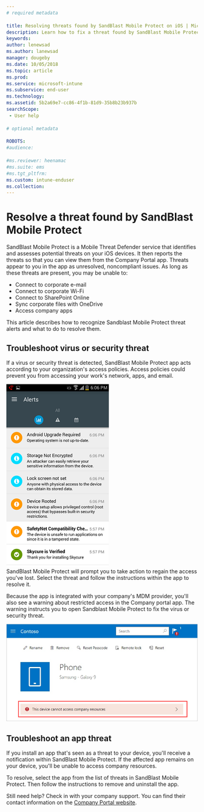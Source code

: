 ```yaml
---
# required metadata

title: Resolving threats found by SandBlast Mobile Protect on iOS | Microsoft Docs
description: Learn how to fix a threat found by SandBlast Mobile Protect for iOS.
keywords:
author: lenewsad
ms.author: lanewsad
manager: dougeby
ms.date: 10/05/2018
ms.topic: article
ms.prod:
ms.service: microsoft-intune
ms.subservice: end-user
ms.technology:
ms.assetid: 5b2a69e7-cc86-4f1b-81d9-35b8b23b937b
searchScope:
 - User help

# optional metadata

ROBOTS:  
#audience:

#ms.reviewer: heenamac
#ms.suite: ems
#ms.tgt_pltfrm:
ms.custom: intune-enduser
ms.collection: 
---
```


# Resolve a threat found by SandBlast Mobile Protect

SandBlast Mobile Protect is a Mobile Threat Defender service that identifies and assesses potential threats on your iOS devices. It then reports the threats so that you can view them from the Company Portal app. Threats appear to you in the app as unresolved, noncompliant issues. As long as these threats are present, you may be unable to:   

* Connect to corporate e-mail
* Connect to corporate Wi-Fi
* Connect to SharePoint Online
* Sync corporate files with OneDrive
* Access company apps

This article describes how to recognize Sandblast Mobile Protect threat alerts and what to do to resolve them.  

## Troubleshoot virus or security threat  
If a virus or security threat is detected, SandBlast Mobile Protect app acts according to your organization's access policies. Access policies could prevent you from accessing your work's network, apps, and email.  

![Example screenshot of a SEP Mobile app alert message.](./media/skycure-list-of-potential-issues-android.png)  
SandBlast Mobile Protect will prompt you to take action to regain the access you've lost. Select the threat and follow the instructions within the app to resolve it.

Because the app is integrated with your company's MDM provider, you'll also see a warning about restricted access in the Company portal app. The warning instructs you to open Sandblast Mobile Protect to fix the virus or security threat.  

  ![Example screenshot of the Company Portal device page, showing the Sandblast Mobile Protect warning.](./media/CP-lookout-virus-banner-1808.png)  

## Troubleshoot an app threat  

If you install an app that's seen as a threat to your device, you'll receive a notification within SandBlast Mobile Protect. If the affected app remains on your device, you'll be unable to access company resources.  

To resolve, select the app from the list of threats in SandBlast Mobile Protect. Then follow the instructions to remove and uninstall the app.  

Still need help? Check in with your company support. You can find their contact information on the [Company Portal website](https://go.microsoft.com/fwlink/?linkid=2010980).  
